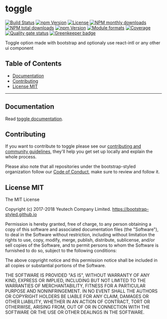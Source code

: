 # toggle

[![Build Status](https://travis-ci.org/bootstrap-styled/toggle.svg?branch=master)](https://travis-ci.org/bootstrap-styled/toggle) [![npm Version](https://img.shields.io/npm/v/@bootstrap-styled/toggle.svg?style=flat)](https://www.npmjs.com/package/@bootstrap-styled/toggle) [![License](https://img.shields.io/npm/l/@bootstrap-styled/toggle.svg?style=flat)](https://www.npmjs.com/package/@bootstrap-styled/toggle) [![NPM monthly downloads](https://img.shields.io/npm/dm/@bootstrap-styled/toggle.svg?style=flat)](https://npmjs.org/package/@bootstrap-styled/toggle) [![NPM total downloads](https://img.shields.io/npm/dt/@bootstrap-styled/toggle.svg?style=flat)](https://npmjs.org/package/@bootstrap-styled/toggle) [![npm Version](https://img.shields.io/node/v/@bootstrap-styled/toggle.svg?style=flat)](https://www.npmjs.com/package/@bootstrap-styled/toggle) [![Module formats](https://img.shields.io/badge/module%20formats-umd%2C%20cjs%2C%20esm-green.svg?style=flat)](https://www.npmjs.com/package/@bootstrap-styled/toggle)
[![Coverage](https://sonarcloud.io/api/project_badges/measure?project=com.github.bootstrap-styled.toggle&metric=coverage)](https://sonarcloud.io/dashboard?id=com.github.bootstrap-styled.toggle) [![Quality gate status](https://sonarcloud.io/api/project_badges/measure?project=com.github.bootstrap-styled.toggle&metric=alert_status)](https://sonarcloud.io/dashboard?id=com.github.bootstrap-styled.toggle) [![Greenkeeper badge](https://badges.greenkeeper.io/bootstrap-styled/toggle.svg)](https://greenkeeper.io/)

Toggle option made with bootstrap and optionaly use react-intl or any other ui component


## Table of Contents

  - [Documentation](#documentation)
  - [Contributing](#contributing)
  - [License MIT](#license-mit)

---

## Documentation

Read [toggle documentation](https://bootstrap-styled.github.io/toggle).


## Contributing

If you want to contribute to toggle please see our [contributing and community guidelines](https://github.com/bootstrap-styled/toggle/blob/master/CONTRIBUTING.md), they\'ll help you get set up locally and explain the whole process.

Please also note that all repositories under the bootstrap-styled organization follow our [Code of Conduct](https://github.com/bootstrap-styled/toggle/blob/master/CODE_OF_CONDUCT.md), make sure to review and follow it.

## License MIT

The MIT License

Copyright (c) 2017-2018 Yeutech Company Limited. https://bootstrap-styled.github.io

Permission is hereby granted, free of charge, to any person obtaining a copy
of this software and associated documentation files (the "Software"), to deal
in the Software without restriction, including without limitation the rights
to use, copy, modify, merge, publish, distribute, sublicense, and/or sell
copies of the Software, and to permit persons to whom the Software is
furnished to do so, subject to the following conditions:

The above copyright notice and this permission notice shall be included in
all copies or substantial portions of the Software.

THE SOFTWARE IS PROVIDED "AS IS", WITHOUT WARRANTY OF ANY KIND, EXPRESS OR
IMPLIED, INCLUDING BUT NOT LIMITED TO THE WARRANTIES OF MERCHANTABILITY,
FITNESS FOR A PARTICULAR PURPOSE AND NONINFRINGEMENT. IN NO EVENT SHALL THE
AUTHORS OR COPYRIGHT HOLDERS BE LIABLE FOR ANY CLAIM, DAMAGES OR OTHER
LIABILITY, WHETHER IN AN ACTION OF CONTRACT, TORT OR OTHERWISE, ARISING FROM,
OUT OF OR IN CONNECTION WITH THE SOFTWARE OR THE USE OR OTHER DEALINGS IN
THE SOFTWARE.

